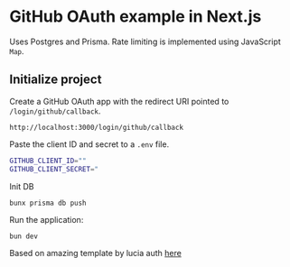 # GitHub OAuth example in Next.js

Uses Postgres and Prisma. Rate limiting is implemented using JavaScript `Map`.

## Initialize project

Create a GitHub OAuth app with the redirect URI pointed to `/login/github/callback`.

```
http://localhost:3000/login/github/callback
```

Paste the client ID and secret to a `.env` file.

```bash
GITHUB_CLIENT_ID=""
GITHUB_CLIENT_SECRET="
```

Init DB
```
bunx prisma db push
```

Run the application:

```
bun dev
```
Based on amazing template by lucia auth [here](https://github.com/lucia-auth/example-nextjs-github-oauth)